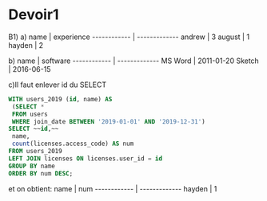 # Devoir1


B1)
a)
name   | experience
------------ | -------------
andrew | 3
august | 1
hayden | 2

b)
name   | software
------------ | -------------
MS Word | 2011-01-20
Sketch | 2016-06-15

c)Il faut enlever id du SELECT
```sql
WITH users_2019 (id, name) AS
 (SELECT *
 FROM users
 WHERE join_date BETWEEN '2019-01-01' AND '2019-12-31')
SELECT ~~id,~~
 name,
 count(licenses.access_code) AS num
FROM users_2019
LEFT JOIN licenses ON licenses.user_id = id
GROUP BY name
ORDER BY num DESC;
```
et on obtient:
name   | num
------------ | -------------
hayden | 1

